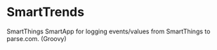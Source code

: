 # SmartTrends
SmartThings SmartApp for logging events/values from SmartThings to parse.com.  (Groovy)
